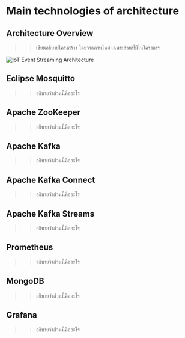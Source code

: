# Main technologies of architecture

## Architecture Overview
>> เขียนอธิบายโครงสร้าง โดยวาดภาพใหม่ เฉพาะส่วนที่มีในโครงการ

![IoT Event Streaming Architecture](https://miro.medium.com/v2/resize:fit:2000/format:webp/1*IUaBLlbVKgmsjbjqzew0ZQ.png)

## Eclipse Mosquitto
>> อธิบายว่าส่วนนี้คืออะไร


## Apache ZooKeeper
>> อธิบายว่าส่วนนี้คืออะไร



## Apache Kafka
>> อธิบายว่าส่วนนี้คืออะไร



## Apache Kafka Connect
>> อธิบายว่าส่วนนี้คืออะไร



## Apache Kafka Streams
>> อธิบายว่าส่วนนี้คืออะไร



## Prometheus
>> อธิบายว่าส่วนนี้คืออะไร



## MongoDB
>> อธิบายว่าส่วนนี้คืออะไร



## Grafana
>> อธิบายว่าส่วนนี้คืออะไร


